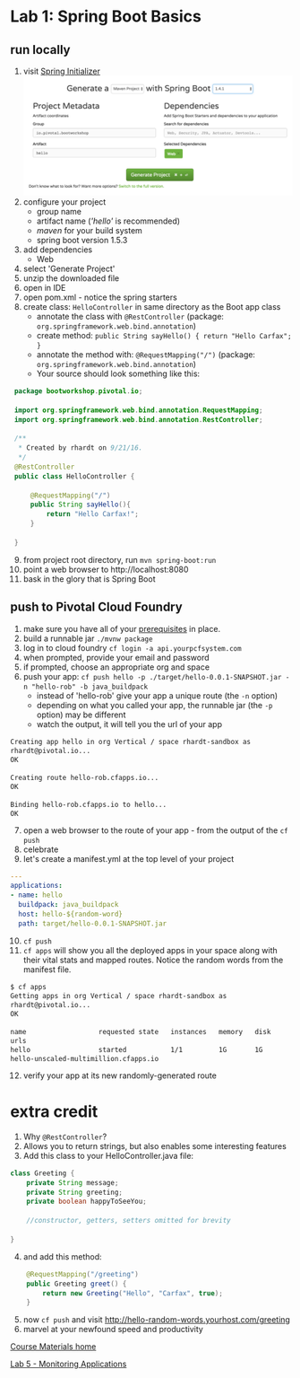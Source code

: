 # Lab 1: Spring Boot Basics

## run locally
1. visit [Spring Initializer](http://start.spring.io[start.spring.io)
![](../../Common/images/lab1_boot.png)
2. configure your project
   * group name
   * artifact name (*_'hello'_* is recommended)
   * *_maven_* for your build system
   * spring boot version 1.5.3
3. add dependencies
   * Web
4. select 'Generate Project'
5. unzip the downloaded file
6. open in IDE
7. open pom.xml - notice the spring starters
8. create class: `HelloController` in same directory as the Boot app class
   * annotate the class with `@RestController` (package: `org.springframework.web.bind.annotation`)
   * create method: `public String sayHello() { return "Hello Carfax"; }`
   * annotate the method with: `@RequestMapping("/")` (package: `org.springframework.web.bind.annotation`)
   * Your source should look something like this:
```java
 package bootworkshop.pivotal.io;

 import org.springframework.web.bind.annotation.RequestMapping;
 import org.springframework.web.bind.annotation.RestController;

 /**
  * Created by rhardt on 9/21/16.
  */
 @RestController
 public class HelloController {

     @RequestMapping("/")
     public String sayHello(){
         return "Hello Carfax!";
     }

 }
```


9. from project root directory, run `mvn spring-boot:run`
10. point a web browser to http://localhost:8080
11. bask in the glory that is Spring Boot

## push to Pivotal Cloud Foundry
1. make sure you have all of your [prerequisites](https://github.com/phopper-pivotal/PCF-Workshop-Carfax/README.md#pre-requisites) in place.
2. build a runnable jar `./mvnw package`
3. log in to cloud foundry `cf login -a api.yourpcfsystem.com`
4. when prompted, provide your email and password
5. if prompted, choose an appropriate org and space
6. push your app:  `cf push hello -p ./target/hello-0.0.1-SNAPSHOT.jar -n "hello-rob" -b java_buildpack`
   * instead of 'hello-rob' give your app a unique route (the `-n` option)
   * depending on what you called your app, the runnable jar (the `-p` option) may be different
   * watch the output, it will tell you the url of your app
```
Creating app hello in org Vertical / space rhardt-sandbox as rhardt@pivotal.io...
OK

Creating route hello-rob.cfapps.io...
OK

Binding hello-rob.cfapps.io to hello...
OK
```
7. open a web browser to the route of your app - from the output of the `cf push`
8. celebrate
9. let's create a manifest.yml at the top level of your project
```yml
---
applications:
- name: hello
  buildpack: java_buildpack
  host: hello-${random-word}
  path: target/hello-0.0.1-SNAPSHOT.jar
```
10. `cf push`
11. `cf apps` will show you all the deployed apps in your space along with their vital stats and mapped routes.  Notice the random words from the manifest file.
```
$ cf apps
Getting apps in org Vertical / space rhardt-sandbox as rhardt@pivotal.io...
OK

name                  requested state   instances   memory   disk   urls
hello                 started           1/1         1G       1G     hello-unscaled-multimillion.cfapps.io
```
12. verify your app at its new randomly-generated route

# extra credit
1.  Why `@RestController`?
2. Allows you to return strings, but also enables some interesting features
3. Add this class to your HelloController.java file:
```java
class Greeting {
    private String message;
    private String greeting;
    private boolean happyToSeeYou;

    //constructor, getters, setters omitted for brevity

}
```
4.  and add this method:
```java
    @RequestMapping("/greeting")
    public Greeting greet() {
        return new Greeting("Hello", "Carfax", true);
    }
```
5. now `cf push` and visit http://hello-random-words.yourhost.com/greeting
6. marvel at your newfound speed and productivity

[Course Materials home](../../README.md#course-materials)

[Lab 5 - Monitoring Applications](../lab05_spring_actuator/README.md)